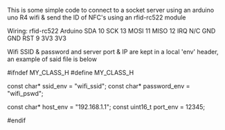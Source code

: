 This is some simple code to connect to a socket server using an arduino uno R4 wifi & send the ID of NFC's using an rfid-rc522 module

Wiring:
rfid-rc522      Arduino
SDA             10
SCK             13
MOSI            11
MISO            12
IRQ             N/C
GND             GND
RST             9
3V3             3V3

Wifi SSID & password and server port & IP are kept in a local 'env' header, an example of said file is below

#ifndef MY_CLASS_H
#define MY_CLASS_H

const char* ssid_env = "wifi_ssid";
const char* password_env = "wifi_pswd";

const char* host_env = "192.168.1.1";
const uint16_t port_env = 12345;

#endif